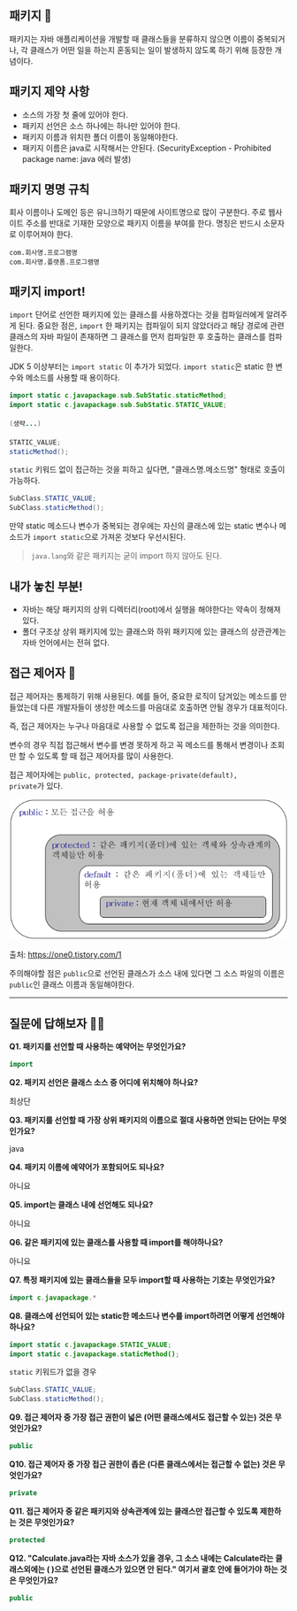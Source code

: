 ## 패키지  🤔

패키지는 자바 애플리케이션을 개발할 때 클래스들을 분류하지 않으면 이름이 중복되거나, 각 클래스가 어떤 일을 하는지 혼동되는 일이 발생하지 않도록 하기 위해 등장한 개념이다.

## 패키지 제약 사항

- 소스의 가장 첫 줄에 있어야 한다.
- 패키지 선언은 소스 하나에는 하나만 있어야 한다.
- 패키지 이름과 위치한 폴더 이름이 동일해야한다.
- 패키지 이름은 java로 시작해서는 안된다. (SecurityException - Prohibited package name: java 에러 발생)

## 패키지 명명 규칙

회사 이름이나 도메인 등은 유니크하기 때문에 사이트명으로 많이 구분한다. 주로 웹사이트 주소를 반대로 기재한 모양으로 패키지 이름을 부여를 한다. 명칭은 반드시 소문자로 이루어져야 한다.

```
com.회사명.프로그램명
com.회사명.플랫폼.프로그램명
```

## 패키지 import!

<code>import</code> 단어로 선언한 패키지에 있는 클래스를 사용하겠다는 것을 컴파일러에게 알려주게 된다. 중요한 점은, <code>import</code> 한 패키지는 컴파일이 되지 않았더라고 해당 경로에 관련 클래스의 자바 파일이 존재하면 그 클래스를 먼저 컴파일한 후 호출하는 클래스를 컴파일한다.

JDK 5 이상부터는 <code>import static</code> 이 추가가 되었다. <code>import static</code>은 static 한 변수와 메소드를 사용할 때 용이하다.

```java
import static c.javapackage.sub.SubStatic.staticMethod;
import static c.javapackage.sub.SubStatic.STATIC_VALUE;

(생략...)

STATIC_VALUE;
staticMethod();
```

<code>static</code> 키워드 없이 접근하는 것을 피하고 싶다면, "클래스명.메소드명" 형태로 호출이 가능하다.

```java
SubClass.STATIC_VALUE;
SubClass.staticMethod();
```

만약 static 메소드나 변수가 중복되는 경우에는 자신의 클래스에 있는 static 변수나 메소드가 <code>import static</code>으로 가져온 것보다 우선시된다.

> <code>java.lang</code>와 같은 패키지는 굳이 import 하지 않아도 된다.

## 내가 놓친 부분!

- 자바는 해당 패키지의 상위 디렉터리(root)에서 실행을 해야한다는 약속이 정해져있다.
- 폴더 구조상 상위 패키지에 있는 클래스와 하위 패키지에 있는 클래스의 상관관계는 자바 언어에서는 전혀 없다.

## 접근 제어자 🤔

접근 제어자는 통제하기 위해 사용된다. 예를 들어, 중요한 로직이 담겨있는 메소드를 만들었는데 다른 개발자들이 생성한 메소드를 마음대로 호출하면 안될 경우가 대표적이다. 

즉, 접근 제어자는 누구나 마음대로 사용할 수 없도록 접근을 제한하는 것을 의미한다.

변수의 경우 직접 접근해서 변수를 변경 못하게 하고 꼭 메소드를 통해서 변경이나 조회만 할 수 있도록 할 때 접근 제어자를 많이 사용한다.

접근 제어자에는 <code>public, protected, package-private(default), private</code>가 있다.

![](../images/accessModifier.png)

출처: https://one0.tistory.com/1

주의해야할 점은 <code>public</code>으로 선언된 클래스가 소스 내에 있다면 그 소스 파일의 이름은 <code>public</code>인 클래스 이름과 동일해야한다.

---

## 질문에 답해보자 💁‍♂️

**Q1. 패키지를 선언할 때 사용하는 예약어는 무엇인가요?**

```java
import
```

**Q2. 패키지 선언은 클래스 소스 중 어디에 위치해야 하나요?**

최상단

**Q3. 패키지를 선언할 때 가장 상위 패키지의 이름으로 절대 사용하면 안되는 단어는 무엇인가요?**

java

**Q4. 패키지 이름에 예약어가 포함되어도 되나요?**

아니요

**Q5. import는 클래스 내에 선언해도 되나요?**

아니요

**Q6. 같은 패키지에 있는 클래스를 사용할 때 import를 해야하나요?**

아니요

**Q7. 특정 패키지에 있는 클래스들을 모두 import할 때 사용하는 기호는 무엇인가요?**

```java
import c.javapackage.*
```

**Q8. 클래스에 선언되어 있는 static한 메소드나 변수를 import하려면 어떻게 선언해야 하나요?**

```java
import static c.javapackage.STATIC_VALUE;
import static c.javapackage.staticMethod();
```

<code>static</code> 키워드가 없을 경우

```java
SubClass.STATIC_VALUE;
SubClass.staticMethod();
```

**Q9. 접근 제어자 중 가장 접근 권한이 넓은 (어떤 클래스에서도 접근할 수 있는) 것은 무엇인가요?**

```java
public
```

**Q10. 접근 제어자 중 가장 접근 권한이 좁은 (다른 클래스에서는 접근할 수 없는) 것은 무엇인가요?**

```java
private
```

**Q11. 접근 제어자 중 같은 패키지와 상속관계에 있는 클래스만 접근할 수 있도록 제한하는 것은 무엇인가요?**

```java
protected
```

**Q12. "Calculate.java라는 자바 소스가 있을 경우, 그 소스 내에는 Calculate라는 클래스외에는 ( )으로 선언된 클래스가 있으면 안 된다." 여기서 괄호 안에 들어가야 하는 것은 무엇인가요?**

```java
public
```